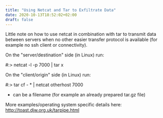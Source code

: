 ```yaml
---
title: "Using Netcat and Tar to Exfiltrate Data"
date: 2020-10-13T18:52:02+02:00
draft: false
---
```


Little note on how to use netcat in combination with tar to transmit data between servers when no other easier transfer protocol is available (for example no ssh client or connectivity).

On the "server/destination" side (in Linux) run:

#:> netcat -l -p 7000 | tar x

On the "client/origin" side (in Linux) run:

#:> tar cf - * | netcat otherhost 7000

 * can be a filename (for example an already prepared tar.gz file)

More examples/operating system specific details here:
http://toast.djw.org.uk/tarpipe.html
